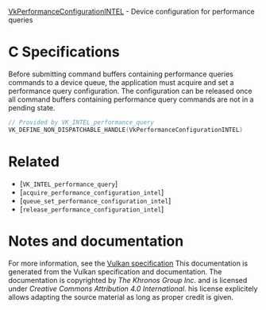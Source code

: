 [VkPerformanceConfigurationINTEL](https://www.khronos.org/registry/vulkan/specs/1.3-extensions/man/html/VkPerformanceConfigurationINTEL.html) - Device configuration for performance queries

# C Specifications
Before submitting command buffers containing performance queries commands to
a device queue, the application must acquire and set a performance query
configuration.
The configuration can be released once all command buffers containing
performance query commands are not in a pending state.
```c
// Provided by VK_INTEL_performance_query
VK_DEFINE_NON_DISPATCHABLE_HANDLE(VkPerformanceConfigurationINTEL)
```

# Related
- [`VK_INTEL_performance_query`]
- [`acquire_performance_configuration_intel`]
- [`queue_set_performance_configuration_intel`]
- [`release_performance_configuration_intel`]

# Notes and documentation
For more information, see the [Vulkan specification](https://www.khronos.org/registry/vulkan/specs/1.3-extensions/html/vkspec.html)
This documentation is generated from the Vulkan specification and documentation.
The documentation is copyrighted by *The Khronos Group Inc.* and is licensed under *Creative Commons Attribution 4.0 International*.
his license explicitely allows adapting the source material as long as proper credit is given.
        
